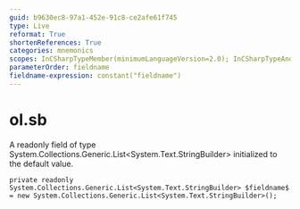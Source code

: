 ```yaml
---
guid: b9630ec8-97a1-452e-91c8-ce2afe61f745
type: Live
reformat: True
shortenReferences: True
categories: mnemonics
scopes: InCSharpTypeMember(minimumLanguageVersion=2.0); InCSharpTypeAndNamespace(minimumLanguageVersion=2.0)
parameterOrder: fieldname
fieldname-expression: constant("fieldname")
---
```


# ol.sb

A readonly field of type System.Collections.Generic.List<System.Text.StringBuilder> initialized to the default value.

```
private readonly System.Collections.Generic.List<System.Text.StringBuilder> $fieldname$ = new System.Collections.Generic.List<System.Text.StringBuilder>();
```
